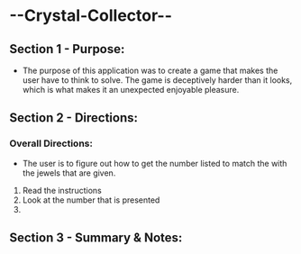 # --Crystal-Collector--

## Section 1 - Purpose:
- The purpose of this application was to create a game that makes the user have to think to solve. The game is deceptively harder than it looks, which is what makes it an unexpected enjoyable pleasure. 


## Section 2 - Directions: 

### Overall Directions:
- The user is to figure out how to get the number listed to match the with the jewels that are given. 

1. Read the instructions
2. Look at the number that is presented
3. 


## Section 3 - Summary & Notes: